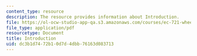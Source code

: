 ```yaml
---
content_type: resource
description: The resource provides information about Introduction.
file: https://ol-ocw-studio-app-qa.s3.amazonaws.com/courses/ec-721-wheelchair-design-in-developing-countries-spring-2009/dc3b1d7472b10d7d4dbb76163d083713_MITEC_721S09_lec01_part1.pdf
file_type: application/pdf
resourcetype: Document
title: Introduction
uid: dc3b1d74-72b1-0d7d-4dbb-76163d083713
---
```

